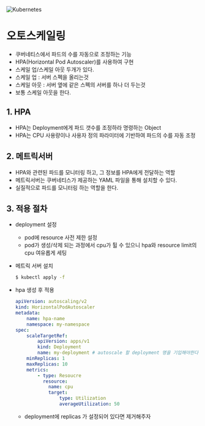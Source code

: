 ![Kubernetes](https://github.com/user-attachments/assets/3ec2d35d-184a-480a-878f-1f89f9547880)

# 오토스케일링
- 쿠버네티스에서 파드의 수를 자동으로 조정하는 기능
- HPA(Horizontal Pod Autoscaler)를 사용하여 구현
- 스케일 업/스케일 아웃 두개가 있다.
- 스케일 업 : 서버 스펙을 올리는것
- 스케일 아웃 : 서버 옆에 같은 스펙의 서버를 하나 더 두는것
- 보통 스케일 아웃을 한다.

## 1. HPA
- HPA는 Deployment에게 파드 갯수를 조정하라 명령하는 Object
- HPA는 CPU 사용량이나 사용자 정의 파라미터에 기반하여 파드의 수를 자동 조정

## 2. 메트릭서버
- HPA와 관련된 파드를 모니터링 하고, 그 정보를 HPA에게 전달하는 역할
- 메트릭서버는 쿠버네티스가 제공하는 YAML 파일을 통해 설치할 수 있다.
- 실질적으로 파드를 모니터링 하는 역할을 한다.

## 3. 적용 절차
- deployment 설정
    - pod에 resource 사전 제한 설정
    - pod가 생성/삭제 되는 과정에서 cpu가 튈 수 있으니 hpa와 resource limit의 cpu 여유롭게 세팅

- 메트릭 서버 설치
    ```bash
    $ kubectl apply -f 
    ```

- hpa 생성 후 적용
    ```yaml
    apiVersion: autoscaling/v2
    kind: HorizontalPodAutoscaler
    metadata:
        name: hpa-name
        namespace: my-namespace
    spec:
        scaleTargetRef:
            apiVersion: apps/v1
            kind: Deployment
            name: my-deployment # autoscale 할 deployment 명을 기입해야한다.
        minReplicas: 1
        maxReplicas: 10
        metrics:
            - type: Resoucre
              resource: 
                name: cpu
                target: 
                    type: Utilization
                    averageUtilization: 50
    ```
    - deployment에 replicas 가 설정되어 있다면 제거해주자